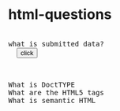 # html-questions
<pre>

what is submitted data?
<form action="/processing.html" method="GET"> <input type="hidden" id="username" value="my_value"> <button>click</button> </form>
  
What is DoctTYPE
What are the HTML5 tags
What is semantic HTML
</pre>
